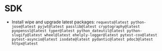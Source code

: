 # SDK

* Install wipe and upgrade latest packages: `requests@latest python-jose@latest pyjwt@latest passlib@latest cryptography@latest pyopenssl@latest typer@latest python_dateutil@latest python-slugify@latest wheel@latest ehelply-logger@latest pytest-cov@latest pytest-asyncio@latest isodate@latest pydantic@latest pdoc3@latest httpx@latest`